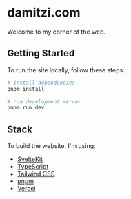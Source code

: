 # damitzi.com

Welcome to my corner of the web.

## Getting Started

To run the site locally, follow these steps:

```sh
# install dependencies
pnpm install

# run development server
pnpm run dev
```

## Stack

To build the website, I'm using:

- [SvelteKit](https://kit.svelte.dev/)
- [TypeScript](https://www.typescriptlang.org/)
- [Tailwind CSS](https://tailwindcss.com/)
- [pnpm](https://pnpm.io/)
- [Vercel](https://vercel.com/)
